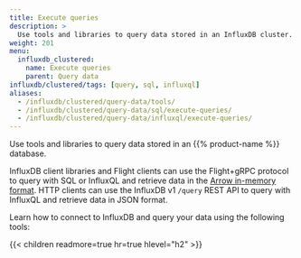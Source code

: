 ```yaml
---
title: Execute queries
description: >
  Use tools and libraries to query data stored in an InfluxDB cluster.
weight: 201
menu:
  influxdb_clustered:
    name: Execute queries
    parent: Query data
influxdb/clustered/tags: [query, sql, influxql]
aliases:
  - /influxdb/clustered/query-data/tools/
  - /influxdb/clustered/query-data/sql/execute-queries/
  - /influxdb/clustered/query-data/influxql/execute-queries/
---
```


Use tools and libraries to query data stored in an {{% product-name %}} database.

InfluxDB client libraries and Flight clients can use the Flight+gRPC protocol to query with SQL or InfluxQL and retrieve data in the [Arrow in-memory format](https://arrow.apache.org/docs/format/Columnar.html).
HTTP clients can use the InfluxDB v1 `/query` REST API to query with InfluxQL and retrieve data in JSON format.

Learn how to connect to InfluxDB and query your data using the following tools:

{{< children readmore=true hr=true hlevel="h2" >}}
